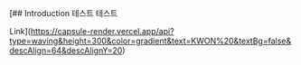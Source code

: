 [## Introduction
테스트 테스트

Link](https://capsule-render.vercel.app/api?type=waving&height=300&color=gradient&text=KWON%20&textBg=false&descAlign=64&descAlignY=20)
